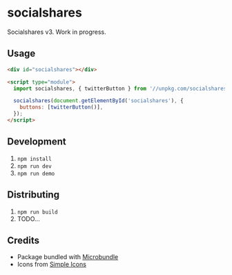 # socialshares

Socialshares v3. Work in progress.

## Usage

```html
<div id="socialshares"></div>

<script type="module">
  import socialshares, { twitterButton } from '//unpkg.com/socialshares';

  socialshares(document.getElementById('socialshares'), {
    buttons: [twitterButton()],
  });
</script>
```

## Development

1. `npm install`
1. `npm run dev`
1. `npm run demo`

## Distributing

1. `npm run build`
1. TODO...

## Credits

- Package bundled with [Microbundle](https://github.com/developit/microbundle)
- Icons from [Simple Icons](https://simpleicons.org/)
